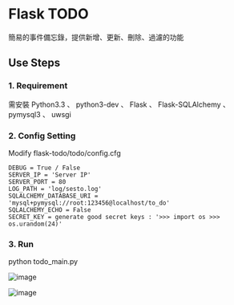 # Flask TODO

簡易的事件備忘錄，提供新增、更新、刪除、過濾的功能

## Use Steps

### 1. Requirement

需安裝 Python3.3 、 python3-dev 、 Flask 、 Flask-SQLAlchemy 、 pymysql3 、 uwsgi

### 2. Config Setting

Modify flask-todo/todo/config.cfg

    DEBUG = True / False
    SERVER_IP = 'Server IP'
    SERVER_PORT = 80
    LOG_PATH = 'log/sesto.log'
    SQLALCHEMY_DATABASE_URI = 'mysql+pymysql://root:123456@localhost/to_do'
    SQLALCHEMY_ECHO = False
    SECRET_KEY = generate good secret keys : '>>> import os >>> os.urandom(24)'

### 3. Run

python todo_main.py

![image](http://rtd.softstar.com.tw/softstar-web-technique/flask-todo/raw/master/doc/images/todo_login.jpg)

![image](http://rtd.softstar.com.tw/softstar-web-technique/flask-todo/raw/master/doc/images/todo_list.jpg)